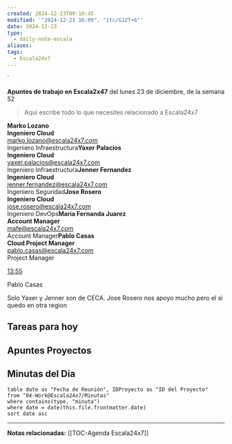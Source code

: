 ```yaml
---
created: 2024-12-23T09:10:45
modified: '"2024-12-23 16:09", "1tc/G12T+6"'
date: 2024-12-23
type:
  - daily-note-escala
aliases: 
tags:
  - Escala24x7
---
```

`


**Apuntes de trabajo en Escala2x47** del  lunes 23 de diciembre, de la semana 52 

> Aquí escribe todo lo que necesites relacionado a Escala24x7


**Marko Lozano**  
**Ingeniero Cloud**  
[marko.lozano@escala24x7.com](mailto:marko.lozano@escala24x7.com)  
Ingeniero Infraestructura**Yaxer** **Palacios**  
**Ingeniero Cloud**  
[yaxer.palacios@escala24x7.com](mailto:yaxer.palacios@escala24x7.com)  
Ingeniero Infraestructura**Jenner Fernandez**  
**Ingeniero Cloud**  
[jenner.fernandez@escala24x7.com](mailto:jenner.fernandez@escala24x7.com)  
Ingeniero Seguridad**Jose Rosero**  
**Ingeniero Cloud**  
[jose.rosero@escala24x7.com](mailto:jose.rosero@escala24x7.com)  
Ingeniero DevOps**Maria Fernanda Juarez**  
**Account Manager**  
[mafe@escala24x7.com](mailto:mafe@escala24x7.com)  
Account Manager**Pablo Casas**  
**Cloud Project Manager**  
[pablo.casas@escala24x7.com](mailto:pablo.casas@escala24x7.com)  
Project Manager

[13:55](https://escala24x7.slack.com/archives/D06URD7PADT/p1734983740050849)

Pablo Casas

Solo Yaxer y Jenner son de CECA. Jose Rosero nos apoyo mucho pero el si quedo en otra region


## Tareas para hoy


## Apuntes Proyectos


## Minutas del Dia
 ```dataview
table date as "Fecha de Reunión", IDProyecto as "ID del Proyecto"
from "04-Work@Escala24x7/Minutas"
where contains(type, "minuta")
where date = date(this.file.frontmatter.date)
sort date asc
```

----
**Notas relacionadas:**
[[TOC-Agenda Escala24x7]]

